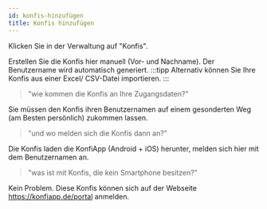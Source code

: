 ```yaml
---
id: konfis-hinzufügen
title: Konfis hinzufügen
---
```


Klicken Sie in der Verwaltung auf "Konfis".

Erstellen Sie die Konfis hier manuell (Vor- und Nachname). Der Benutzername wird automatisch generiert.
:::tipp
Alternativ können Sie Ihre Konfis aus einer Excel/ CSV-Datei importieren.
:::

> "wie kommen die Konfis an Ihre Zugangsdaten?"

Sie müssen den Konfis ihren Benutzernamen auf einem gesonderten Weg (am Besten persönlich) zukommen lassen.

> "und wo melden sich die Konfis dann an?"

Die Konfis laden die KonfiApp (Android + iOS) herunter, melden sich hier mit dem Benutzernamen an.

> "was ist mit Konfis, die kein Smartphone besitzen?"

Kein Problem. Diese Konfis können sich auf der Webseite <https://konfiapp.de/portal> anmelden.